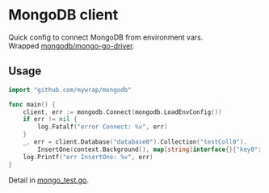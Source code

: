 # MongoDB client
Quick config to connect MongoDB from environment vars.  
Wrapped [mongodb/mongo-go-driver](https://github.com/mongodb/mongo-go-driver.git).

## Usage

````go
import "github.com/mywrap/mongodb"

func main() {
	client, err := mongodb.Connect(mongodb.LoadEnvConfig())
	if err != nil {
		log.Fatalf("error Connect: %v", err)
	}
	_, err = client.Database("database0").Collection("testColl0").
		InsertOne(context.Background(), map[string]interface{}{"key0": "val0"})
	log.Printf("err InsertOne: %v", err)
}
````
Detail in [mongo_test.go](./mongo_test.go).
